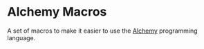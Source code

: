# Alchemy Macros

A set of macros to make it easier to use the
[Alchemy](https://github.com/chaaz/alchem-macros) programming language.
